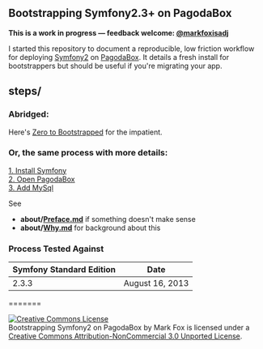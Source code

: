 ## Bootstrapping Symfony2.3+ on PagodaBox

**This is a work in progress — feedback welcome: <a href="https://twitter.com/markfoxisadj" target="_new">@markfoxisadj</a>**

I started this repository to document a reproducible, low friction workflow for deploying  <a href="http://symfony.com/" target="_new">Symfony2</a> on <a href="http://pagodabox.com/" target="_new">PagodaBox</a>. It details a fresh install for bootstrappers but should be useful if you're migrating your app.

## steps/

### Abridged:

Here's [Zero to Bootstrapped](steps/Zero%20to%20Bootstrapped.md) for the impatient.

### Or, the same process with more details:

[1. Install Symfony](steps/1.%20Install%20Symfony.md)<br/>[2. Open PagodaBox](steps/2.%20Open%20PagodaBox.md)<br/>[3. Add MySql](steps/1.%20Add%20MySQL.md)

See 

- **about/[Preface.md](Preface.md)** if something doesn't make sense
- **about/[Why.md](about/Why.md)** for background about this

### Process Tested Against

| Symfony Standard Edition | Date |
| --- | --- |
| 2.3.3 | August 16, 2013 |

=======

<a rel="license" href="http://creativecommons.org/licenses/by-nc/3.0/deed.en_US"><img alt="Creative Commons License" style="border-width:0" src="http://i.creativecommons.org/l/by-nc/3.0/88x31.png" /></a><br /><span xmlns:dct="http://purl.org/dc/terms/" href="http://purl.org/dc/dcmitype/Text" property="dct:title" rel="dct:type">Bootstrapping Symfony2 on PagodaBox</span> by <span xmlns:cc="http://creativecommons.org/ns#" property="cc:attributionName">Mark Fox</span> is licensed under a<br/><a rel="license" href="http://creativecommons.org/licenses/by-nc/3.0/deed.en_US">Creative Commons Attribution-NonCommercial 3.0 Unported License</a>.